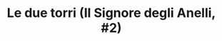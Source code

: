 ---
layout: book
title: "Le due torri (Il Signore degli Anelli, #2)"
author_first_name: "J.R.R. Tolkien"
author_last_name: "Tolkien"
cover_url: "/assets/images/book-cover-placeholder.jpg"
year: 2023
---